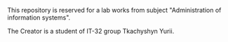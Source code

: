 This repository is reserved for a lab works from subject "Administration of information systems".

The Creator is a student of IT-32 group Tkachyshyn Yurii.
